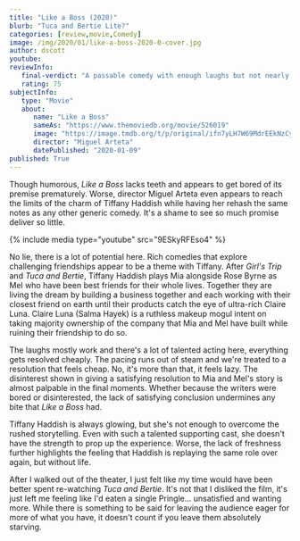 ```yaml
---
title: "Like a Boss (2020)"
blurb: "Tuca and Bertie Lite?"
categories: [review,movie,Comedy]
image: /img/2020/01/like-a-boss-2020-0-cover.jpg
author: dscott
youtube: 
reviewInfo:
   final-verdict: "A passable comedy with enough laughs but not nearly enough bite."
   rating: 75
subjectInfo:
   type: "Movie"
   about:
      name: "Like a Boss"
      sameAs: "https://www.themoviedb.org/movie/526019"
      image: "https://image.tmdb.org/t/p/original/ifn7yLH7W69MdrEEkNzCyO8rTmL.jpg"
      director: "Miguel Arteta"
      datePublished: "2020-01-09"
published: True
---
```



Though humorous, *Like a Boss* lacks teeth and appears to get bored of its premise prematurely.  Worse, director Miguel Arteta even appears to reach the limits of the charm of Tiffany Haddish while having her rehash the same notes as any other generic comedy. It's a shame to see so much promise deliver so little.

{% include media type="youtube" src="9ESkyRFEso4"  %}

No lie, there is a lot of potential here. Rich comedies that explore challenging friendships appear to be a theme with Tiffany.  After *Girl's Trip* and *Tuca and Bertie*, Tiffany Haddish plays Mia alongside Rose Byrne as Mel who have been best friends for their whole lives. Together they are living the dream by building a business together and each working with their closest friend on earth until their products catch the eye of ultra-rich Claire Luna. Claire Luna (Salma Hayek) is a ruthless makeup mogul intent on taking majority ownership of the company that Mia and Mel have built while ruining their friendship to do so.

The laughs mostly work and there's a lot of talented acting here, everything gets resolved cheaply. The pacing runs out of steam and we're treated to a resolution that feels cheap. No, it's more than that, it feels lazy. The disinterest shown in giving a satisfying resolution to Mia and Mel's story is almost palpable in the final moments. Whether because the writers were bored or disinterested, the lack of satisfying conclusion undermines any bite that *Like a Boss* had.

Tiffany Haddish is always glowing, but she's not enough to overcome the rushed storytelling. Even with such a talented supporting cast, she doesn't have the strength to prop up the experience. Worse, the lack of freshness further highlights the feeling that Haddish is replaying the same role over again, but without life. 

After I walked out of the theater, I just felt like my time would have been better spent re-watching *Tuca and Bertie*. It's not that I disliked the film, it's just left me feeling like I'd eaten a single Pringle... unsatisfied and wanting more. While there is something to be said for leaving the audience eager for more of what you have, it doesn't count if you leave them absolutely starving. 
